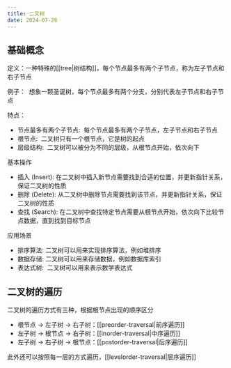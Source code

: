 ```yaml
---
title: 二叉树
date: 2024-07-28
---
```


## 基础概念

定义：一种特殊的[[tree|树结构]]，每个节点最多有两个子节点，称为左子节点和右子节点

例子：  想象一颗圣诞树，每个节点最多有两个分支，分别代表左子节点和右子节点

特点：

- 节点最多有两个子节点:  每个节点最多有两个子节点，左子节点和右子节点
- 根节点:  二叉树只有一个根节点，它是树的起点
- 层级结构:  二叉树可以被分为不同的层级，从根节点开始，依次向下

基本操作

- 插入 (Insert): 在二叉树中插入新节点需要找到合适的位置，并更新指针关系，保证二叉树的性质
- 删除 (Delete): 从二叉树中删除节点需要找到该节点，并更新指针关系，保证二叉树的性质
- 查找 (Search): 在二叉树中查找特定节点需要从根节点开始，依次向下比较节点数据，直到找到目标节点

应用场景

- 排序算法: 二叉树可以用来实现排序算法，例如堆排序
- 数据存储: 二叉树可以用来存储数据，例如数据库索引
- 表达式树:  二叉树可以用来表示数学表达式

## 二叉树的遍历

二叉树的遍历方式有三种，根据根节点出现的顺序区分

- 根节点 -> 左子树 -> 右子树：[[preorder-traversal|前序遍历]]
- 左子树 -> 根节点 -> 右子树：[[inorder-traversal|中序遍历]]
- 左子树 -> 右子树 -> 根节点：[[postorder-traversal|后序遍历]]

此外还可以按照每一层的方式遍历，[[levelorder-traversal|层序遍历]]
